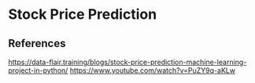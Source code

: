 # Stock Price Prediction





## References 
https://data-flair.training/blogs/stock-price-prediction-machine-learning-project-in-python/
https://www.youtube.com/watch?v=PuZY9q-aKLw
